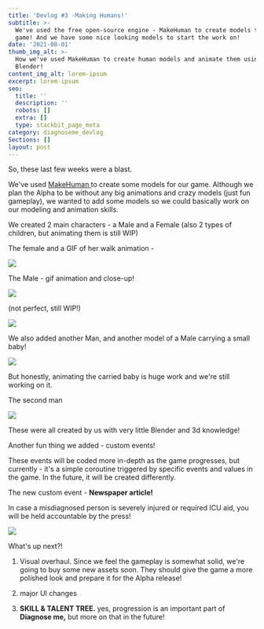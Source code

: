```yaml
---
title: 'Devlog #3 -Making Humans!'
subtitle: >-
  We've used the free open-source engine - MakeHuman to create models to our
  game! And we have some nice looking models to start the work on!
date: '2021-08-01'
thumb_img_alt: >-
  How we've used MakeHuman to create human models and animate them using
  Blender!
content_img_alt: lorem-ipsum
excerpt: lorem-ipsum
seo:
  title: ''
  description: ''
  robots: []
  extra: []
  type: stackbit_page_meta
category: diagnoseme_devlog
Sections: []
layout: post
---
```

So, these last few weeks were a blast.

We've used [MakeHuman ](http://www.makehumancommunity.org/)to create some models for our game. Although we plan the Alpha to be without any big animations and crazy models (just fun gameplay), we wanted to add some models so we could basically work on our modeling and animation skills.

We created 2 main characters - a Male and a Female (also 2 types of children, but animating them is still WIP)

The female and a GIF of her walk animation - 

![](/images/woman-7947f485.gif)



The Male - gif animation and close-up!

![](/images/man.gif)

(not perfect, still WIP!)

![](/images/Man1.PNG)



We also added another Man, and another model of a Male carrying a small baby!

![](/images/Carry%20Baby.PNG)

But honestly, animating the carried baby is huge work and we're still working on it.

The second man

![](/images/Man2.PNG)

These were all created by us with very little Blender and 3d knowledge! 



Another fun thing we added - custom events!

These events will be coded more in-depth as the game progresses, but currently - it's a simple coroutine triggered by specific events and values in the game. In the future, it will be created differently.

The new custom event - **Newspaper article!**

In case a misdiagnosed person is severely injured or required ICU aid, you will be held accountable by the press!

![](/images/NewsPaper.PNG)



What's up next?!

1.  Visual overhaul. Since we feel the gameplay is somewhat solid, we're going to buy some new assets soon. They should give the game a more polished look and prepare it for the Alpha release!

2.  major UI changes

3.  **SKILL & TALENT TREE.** yes, progression is an important part of **Diagnose me,** but more on that in the future!
